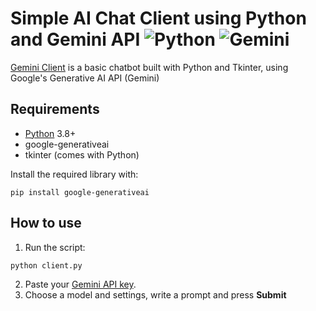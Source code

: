 # Simple AI Chat Client using Python and Gemini API ![Python](https://img.shields.io/badge/python-3.12.10-yellow?logo=python&logoColor=white) ![Gemini](https://img.shields.io/badge/gemini-api-lightgrey?logo=google&logoColor=white)
[Gemini Client](https://github.com/KajetanFilipMigdalski/GeminiClient) is a basic chatbot built with Python and Tkinter, using Google's Generative AI API (Gemini) 

## Requirements
* [Python](https://python.org) 3.8+
* google-generativeai
* tkinter (comes with Python)

Install the required library with:
```google-generativeai
pip install google-generativeai
```

## How to use
1. Run the script:
```cmd
python client.py
```
2. Paste your [Gemini API key](https://aistudio.google.com/apikey).
3. Choose a model and settings, write a prompt and press **Submit**
